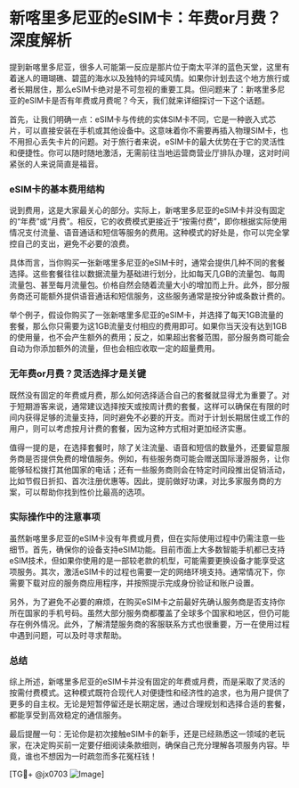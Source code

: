 # 新喀里多尼亚的eSIM卡：年费or月费？深度解析

提到新喀里多尼亚，很多人可能第一反应是那片位于南太平洋的蓝色天堂，这里有着迷人的珊瑚礁、碧蓝的海水以及独特的异域风情。如果你计划去这个地方旅行或者长期居住，那么eSIM卡绝对是不可忽视的重要工具。但问题来了：新喀里多尼亚的eSIM卡是否有年费或月费呢？今天，我们就来详细探讨一下这个话题。

首先，让我们明确一点：eSIM卡与传统的实体SIM卡不同，它是一种嵌入式芯片，可以直接安装在手机或其他设备中。这意味着你不需要再插入物理SIM卡，也不用担心丢失卡片的问题。对于旅行者来说，eSIM卡的最大优势在于它的灵活性和便捷性。你可以随时随地激活，无需前往当地运营商营业厅排队办理，这对时间紧张的人来说简直是福音。

### eSIM卡的基本费用结构

说到费用，这是大家最关心的部分。实际上，新喀里多尼亚的eSIM卡并没有固定的“年费”或“月费”。相反，它的收费模式更接近于“按需付费”，即你根据实际使用情况支付流量、语音通话和短信等服务的费用。这种模式的好处是，你可以完全掌控自己的支出，避免不必要的浪费。

具体而言，当你购买一张新喀里多尼亚的eSIM卡时，通常会提供几种不同的套餐选择。这些套餐往往以数据流量为基础进行划分，比如每天几GB的流量包、每周流量包、甚至每月流量包。价格自然会随着流量大小的增加而上升。此外，部分服务商还可能额外提供语音通话和短信服务，这些服务通常是按分钟或条数计费的。

举个例子，假设你购买了一张新喀里多尼亚的eSIM卡，并选择了每天1GB流量的套餐，那么你只需要为这1GB流量支付相应的费用即可。如果你当天没有达到1GB的使用量，也不会产生额外的费用；反之，如果超出套餐范围，部分服务商可能会自动为你添加额外的流量，但也会相应收取一定的超量费用。

### 无年费or月费？灵活选择才是关键

既然没有固定的年费或月费，那么如何选择适合自己的套餐就显得尤为重要了。对于短期游客来说，通常建议选择按天或按周计费的套餐，这样可以确保在有限的时间内获得足够的流量支持，同时避免不必要的开支。而对于计划长期居住或工作的用户，则可以考虑按月计费的套餐，因为这种方式相对更加经济实惠。

值得一提的是，在选择套餐时，除了关注流量、语音和短信的数量外，还要留意服务商是否提供免费的增值服务。例如，有些服务商可能会赠送国际漫游服务，让你能够轻松拨打其他国家的电话；还有一些服务商则会在特定时间段推出促销活动，比如节假日折扣、首次注册优惠等。因此，提前做好功课，对比多家服务商的方案，可以帮助你找到性价比最高的选项。

### 实际操作中的注意事项

虽然新喀里多尼亚的eSIM卡没有年费或月费，但在实际使用过程中仍需注意一些细节。首先，确保你的设备支持eSIM功能。目前市面上大多数智能手机都已支持eSIM技术，但如果你使用的是一部较老款的机型，可能需要更换设备才能享受这项服务。其次，激活eSIM卡的过程也需要一定的网络环境支持。通常情况下，你需要下载对应的服务商应用程序，并按照提示完成身份验证和账户设置。

另外，为了避免不必要的麻烦，在购买eSIM卡之前最好先确认服务商是否支持你所在国家的手机号码。虽然大部分服务商都覆盖了全球多个国家和地区，但仍可能存在例外情况。此外，了解清楚服务商的客服联系方式也很重要，万一在使用过程中遇到问题，可以及时寻求帮助。

### 总结

综上所述，新喀里多尼亚的eSIM卡并没有固定的年费或月费，而是采取了灵活的按需付费模式。这种模式既符合现代人对便捷性和经济性的追求，也为用户提供了更多的自主权。无论是短暂停留还是长期定居，通过合理规划和选择合适的套餐，都能享受到高效稳定的通信服务。

最后提醒一句：无论你是初次接触eSIM卡的新手，还是已经熟悉这一领域的老玩家，在决定购买前一定要仔细阅读条款细则，确保自己充分理解各项服务内容。毕竟，谁也不想因为一时疏忽而多花冤枉钱！

[TG💪+ @jx0703 ![Image](https://github.com/user-attachments/assets/dbca1d08-cadb-493c-b0ec-ad6f7a83f270)]